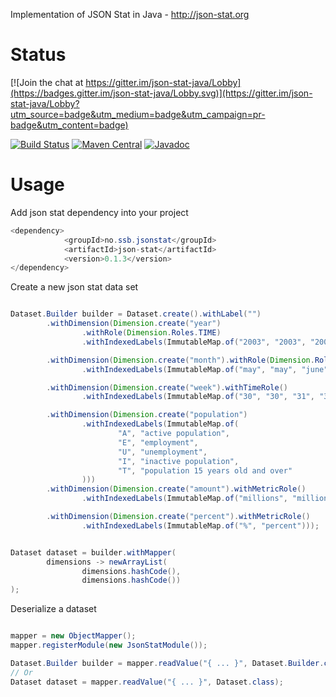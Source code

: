 Implementation of JSON Stat in Java - http://json-stat.org


Status
======

[![Join the chat at https://gitter.im/json-stat-java/Lobby](https://badges.gitter.im/json-stat-java/Lobby.svg)](https://gitter.im/json-stat-java/Lobby?utm_source=badge&utm_medium=badge&utm_campaign=pr-badge&utm_content=badge)

[![Build Status](https://travis-ci.org/statisticsnorway/json-stat.java.svg?branch=master)](https://travis-ci.org/statisticsnorway/json-stat.java)
[![Maven Central](https://maven-badges.herokuapp.com/maven-central/no.ssb.jsonstat/json-stat-java/badge.svg)](https://maven-badges.herokuapp.com/maven-central/no.ssb.jsonstat/json-stat-java)
[![Javadoc](https://javadoc-emblem.rhcloud.com/doc/no.ssb.jsonstat/json-stat-java/badge.svg)](http://www.javadoc.io/doc/no.ssb.jsonstat/json-stat-java)

Usage
=====

Add json stat dependency into your project

````java
<dependency>
            <groupId>no.ssb.jsonstat</groupId>
            <artifactId>json-stat</artifactId>
            <version>0.1.3</version>
</dependency>
````

Create a new json stat data set

````java 

Dataset.Builder builder = Dataset.create().withLabel("")
        .withDimension(Dimension.create("year")
                .withRole(Dimension.Roles.TIME)
                .withIndexedLabels(ImmutableMap.of("2003", "2003", "2004", "2004", "2005", "2005")))

        .withDimension(Dimension.create("month").withRole(Dimension.Roles.TIME)
                .withIndexedLabels(ImmutableMap.of("may", "may", "june", "june", "july", "july")))

        .withDimension(Dimension.create("week").withTimeRole()
                .withIndexedLabels(ImmutableMap.of("30", "30", "31", "31", "32", "32")))

        .withDimension(Dimension.create("population")
                .withIndexedLabels(ImmutableMap.of(
                        "A", "active population",
                        "E", "employment",
                        "U", "unemployment",
                        "I", "inactive population",
                        "T", "population 15 years old and over"
                )))
        .withDimension(Dimension.create("amount").withMetricRole()
                .withIndexedLabels(ImmutableMap.of("millions", "millions")))

        .withDimension(Dimension.create("percent").withMetricRole()
                .withIndexedLabels(ImmutableMap.of("%", "percent")));


Dataset dataset = builder.withMapper(
        dimensions -> newArrayList(
                dimensions.hashCode(),
                dimensions.hashCode())
);


````

Deserialize a dataset 

````java

mapper = new ObjectMapper();
mapper.registerModule(new JsonStatModule());

Dataset.Builder builder = mapper.readValue("{ ... }", Dataset.Builder.class);
// Or
Dataset dataset = mapper.readValue("{ ... }", Dataset.class);

````


